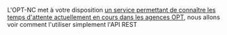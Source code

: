 L'OPT-NC met à votre disposition [un service permettant de connaître les temps d'attente actuellement en cours dans les agences OPT](https://www.opt.nc/service/l-opt-pres-de-chez-moi-trouver-une-agence), nous allons voir comment l'utiliser simplement l'API REST